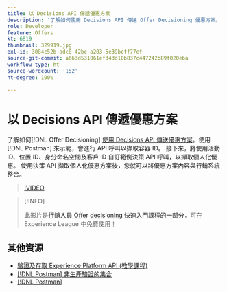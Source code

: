 ```yaml
---
title: 以 Decisions API 傳遞優惠方案
description: '了解如何使用 Decisions API 傳送 Offer Decisioning 優惠方案。 '
role: Developer
feature: Offers
kt: 6819
thumbnail: 329919.jpg
exl-id: 3084c52b-adc8-42bc-a203-5e39bcff77ef
source-git-commit: a663d531061ef343d10b837c447242b89f020eba
workflow-type: ht
source-wordcount: '152'
ht-degree: 100%

---
```



# 以 Decisions API 傳遞優惠方案

了解如何[!DNL Offer Decisioning] [使用 Decisions API 傳送優惠方案](https://experienceleague.adobe.com/docs/journey-optimizer/using/offer-decisioniong/api-reference/offer-delivery/deliver-offers.html?lang=zh-Hant)。使用 [!DNL Postman] 來示範，會進行 API 呼叫以擷取容器 ID。 接下來，將使用活動 ID、位置 ID、身分命名空間及客戶 ID 自訂範例決策 API 呼叫，以擷取個人化優惠。 使用決策 API 擷取個人化優惠方案後，您就可以將優惠方案內容與行銷系統整合。

>[!VIDEO](https://video.tv.adobe.com/v/329919?quality=12&learn=on)

>[!INFO]
>
> 此影片是[行銷人員 Offer decisioning 快速入門課程的一部分](https://experienceleague.adobe.com/?recommended=ExperiencePlatform-U-1-2020.1.offerdecisioning?lang=zh-Hant)，可在 Experience League 中免費使用！

## 其他資源

* [驗證及存取 Experience Platform API (教學課程)](https://experienceleague.adobe.com/docs/platform-learn/tutorials/platform-api-authentication.html?lang=zh-Hant)
* [[!DNL Postman] 非生產驗證的集合](https://github.com/adobe/experience-platform-postman-samples/tree/master/apis/ims)
* [[!DNL Postman]](https://www.postman.com/)
